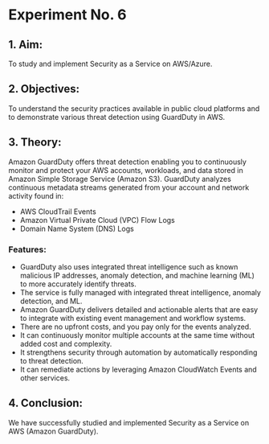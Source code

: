 # Experiment No. 6

## 1. Aim:
To study and implement Security as a Service on AWS/Azure.

## 2. Objectives:
To understand the security practices available in public cloud platforms and to demonstrate various threat detection using GuardDuty in AWS.

## 3. Theory:
Amazon GuardDuty offers threat detection enabling you to continuously monitor and protect your AWS accounts, workloads, and data stored in Amazon Simple Storage Service (Amazon S3). GuardDuty analyzes continuous metadata streams generated from your account and network activity found in:

- AWS CloudTrail Events
- Amazon Virtual Private Cloud (VPC) Flow Logs
- Domain Name System (DNS) Logs

### Features:
- GuardDuty also uses integrated threat intelligence such as known malicious IP addresses, anomaly detection, and machine learning (ML) to more accurately identify threats.
- The service is fully managed with integrated threat intelligence, anomaly detection, and ML.
- Amazon GuardDuty delivers detailed and actionable alerts that are easy to integrate with existing event management and workflow systems.
- There are no upfront costs, and you pay only for the events analyzed.
- It can continuously monitor multiple accounts at the same time without added cost and complexity.
- It strengthens security through automation by automatically responding to threat detection.
- It can remediate actions by leveraging Amazon CloudWatch Events and other services.

## 4. Conclusion:
We have successfully studied and implemented Security as a Service on AWS (Amazon GuardDuty).
